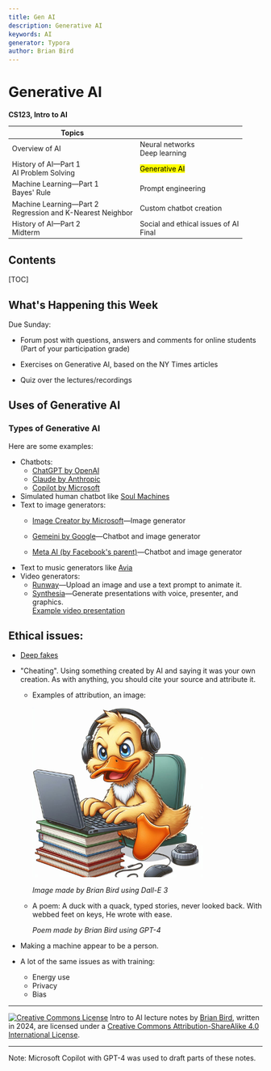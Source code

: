 ```yaml
---
title: Gen AI
description: Generative AI
keywords: AI
generator: Typora
author: Brian Bird
---
```


<h1>Generative AI</h1>

**CS123, Intro to AI**

| Topics                                                       |                                              |
| ------------------------------------------------------------ | -------------------------------------------- |
| Overview of AI                                               | Neural networks<br />Deep learning           |
| History of AI&mdash;Part 1<br>AI Problem Solving             | <mark>Generative AI</mark>                   |
| Machine Learning&mdash;Part 1<br />Bayes' Rule               | Prompt engineering                           |
| Machine Learning&mdash;Part 2<br />Regression and K-Nearest Neighbor | Custom chatbot creation                      |
| History of AI&mdash;Part 2<br />Midterm                      | Social and ethical issues of AI  <br />Final |



<h2>Contents</h2>

[TOC]

## What's Happening this Week

Due Sunday:

- Forum post with questions, answers and comments for online students
  (Part of your participation grade)

- Exercises on Generative AI, based on the NY Times articles

- Quiz over the lectures/recordings

## Uses of Generative AI

### Types of Generative AI

Here are some examples:  

- Chatbots:
  - [ ChatGPT by OpenAI](https://www.openai.com/chatgpt/)
  - [ Claude by Anthropic](https://claude.ai/)
  - [ Copilot by Microsoft](https://copilot.microsoft.com/)
- Simulated human chatbot like [Soul Machines](https://www.soulmachines.com/)
- Text to image generators:
  - [ Image Creator by Microsoft](https://designer.microsoft.com/image-creator)—Image generator

  - [ Gemeini by Google](https://gemini.google.com/)—Chatbot and image generator
  - [ Meta AI (by Facebook's parent)](https://meta.ai/)—Chatbot and image generator
- Text to music generators like [Avia](https://www.aiva.ai/)
- Video generators:
  - [Runway](https://www.runwayml.com/)&mdash;Upload an image and use a text prompt to animate it.
  - [Synthesia](https://synthesia.io)&mdash;Generate presentations with voice, presenter, and graphics.  
    [Example video presentation](https://share.synthesia.io/b01113e0-46da-4674-80c0-9e32f183a8f2)





## Ethical issues:

- [Deep fakes](https://youtu.be/pkF3m5wVUYI?si=-2bWjBdmlDLDL7Y8)

- "Cheating". Using something created by AI and saying it was your own creation. As with anything, you should cite your source and attribute it.

  - Examples of attribution, an image:

    <img src="Images\CartoonDuckTyping.jpeg" alt="CartoonDuckTyping" style="zoom:33%;" />

    *Image made by Brian Bird using Dall-E 3*

  - A poem:
    A duck with a quack, typed stories, never looked back. 
    With webbed feet on keys, He wrote with ease.

    *Poem made by Brian Bird using GPT-4*




- Making a machine appear to be a person.
- A lot of the same issues as with training:
  - Energy use
  - Privacy
  - Bias

---

[![Creative Commons License](https://i.creativecommons.org/l/by-sa/4.0/88x31.png)](http://creativecommons.org/licenses/by-sa/4.0/) Intro to AI lecture notes by [Brian Bird](https://profbird.dev), written in <time>2024</time>, are licensed under a [Creative Commons Attribution-ShareAlike 4.0 International License](http://creativecommons.org/licenses/by-sa/4.0/). 

---

Note: Microsoft Copilot with GPT-4 was used to draft parts of these notes.

